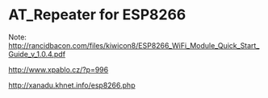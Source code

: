 # AT_Repeater for ESP8266

Note:
http://rancidbacon.com/files/kiwicon8/ESP8266_WiFi_Module_Quick_Start_Guide_v_1.0.4.pdf

http://www.xpablo.cz/?p=996

http://xanadu.khnet.info/esp8266.php 